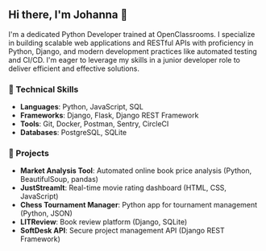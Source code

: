 ## Hi there, I'm Johanna 👋

I'm a dedicated Python Developer trained at OpenClassrooms. I specialize in building scalable web applications and RESTful APIs with proficiency in Python, Django, and modern development practices like automated testing and CI/CD. I'm eager to leverage my skills in a junior developer role to deliver efficient and effective solutions.

### 🔧 Technical Skills
- **Languages**: Python, JavaScript, SQL
- **Frameworks**: Django, Flask, Django REST Framework
- **Tools**: Git, Docker, Postman, Sentry, CircleCI
- **Databases**: PostgreSQL, SQLite

### 🚀 Projects
- **Market Analysis Tool**: Automated online book price analysis (Python, BeautifulSoup, pandas)
- **JustStreamIt**: Real-time movie rating dashboard (HTML, CSS, JavaScript)
- **Chess Tournament Manager**: Python app for tournament management (Python, JSON)
- **LITReview**: Book review platform (Django, SQLite)
- **SoftDesk API**: Secure project management API (Django REST Framework)
